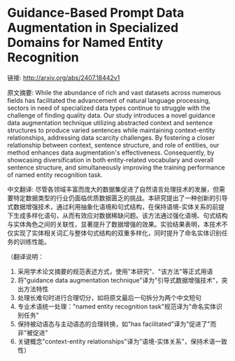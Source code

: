 # Guidance-Based Prompt Data Augmentation in Specialized Domains for Named Entity Recognition

链接: http://arxiv.org/abs/2407.18442v1

原文摘要:
While the abundance of rich and vast datasets across numerous fields has
facilitated the advancement of natural language processing, sectors in need of
specialized data types continue to struggle with the challenge of finding
quality data. Our study introduces a novel guidance data augmentation technique
utilizing abstracted context and sentence structures to produce varied
sentences while maintaining context-entity relationships, addressing data
scarcity challenges. By fostering a closer relationship between context,
sentence structure, and role of entities, our method enhances data
augmentation's effectiveness. Consequently, by showcasing diversification in
both entity-related vocabulary and overall sentence structure, and
simultaneously improving the training performance of named entity recognition
task.

中文翻译:
尽管各领域丰富而庞大的数据集促进了自然语言处理技术的发展，但需要特定数据类型的行业仍面临优质数据匮乏的挑战。本研究提出了一种创新的引导式数据增强技术，通过利用抽象化语境和句式结构，在保持语境-实体关系的前提下生成多样化语句，从而有效应对数据稀缺问题。该方法通过强化语境、句式结构与实体角色之间的关联性，显著提升了数据增强的效果。实验结果表明，本技术不仅实现了实体相关词汇与整体句式结构的双重多样化，同时提升了命名实体识别任务的训练性能。

（翻译说明：
1. 采用学术论文摘要的规范表述方式，使用"本研究"、"该方法"等正式用语
2. 将"guidance data augmentation technique"译为"引导式数据增强技术"，突出方法特性
3. 处理长难句时进行合理切分，如将原文最后一句拆分为两个中文短句
4. 专业术语统一处理："named entity recognition task"规范译为"命名实体识别任务"
5. 保持被动语态与主动语态的合理转换，如"has facilitated"译为"促进了"而非"被促进"
6. 关键概念"context-entity relationships"译为"语境-实体关系"，保持术语一致性）
